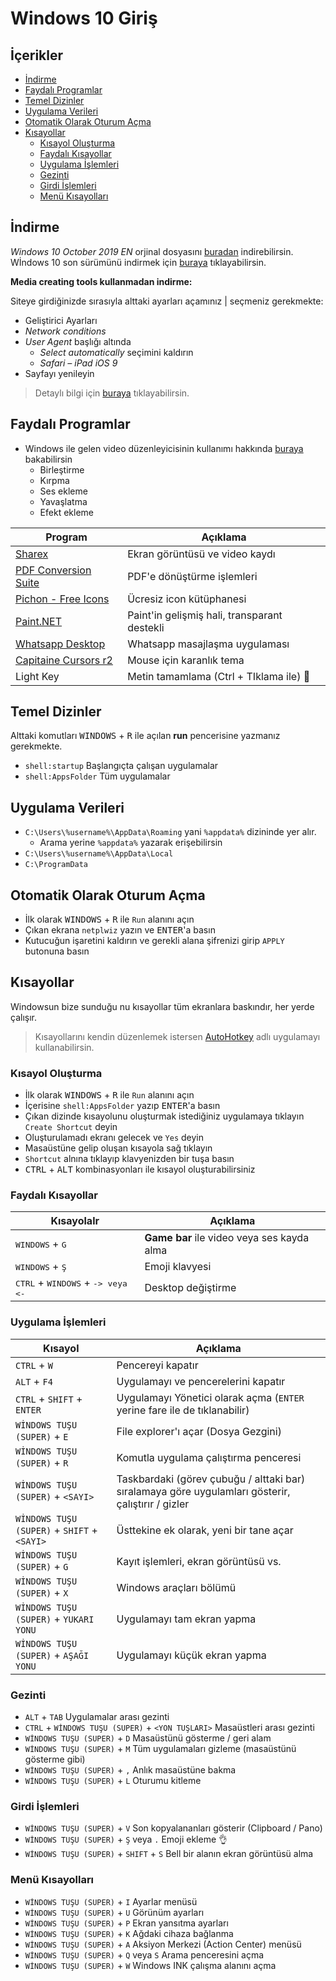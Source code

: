 # Windows 10 Giriş <!-- omit in toc -->

## İçerikler <!-- omit in toc -->

- [İndirme](#%c4%b0ndirme)
- [Faydalı Programlar](#faydal%c4%b1-programlar)
- [Temel Dizinler](#temel-dizinler)
- [Uygulama Verileri](#uygulama-verileri)
- [Otomatik Olarak Oturum Açma](#otomatik-olarak-oturum-a%c3%a7ma)
- [Kısayollar](#k%c4%b1sayollar)
  - [Kısayol Oluşturma](#k%c4%b1sayol-olu%c5%9fturma)
  - [Faydalı Kısayollar](#faydal%c4%b1-k%c4%b1sayollar)
  - [Uygulama İşlemleri](#uygulama-%c4%b0%c5%9flemleri)
  - [Gezinti](#gezinti)
  - [Girdi İşlemleri](#girdi-%c4%b0%c5%9flemleri)
  - [Menü Kısayolları](#men%c3%bc-k%c4%b1sayollar%c4%b1)

## İndirme

_Windows 10 October 2019 EN_ orjinal dosyasını [buradan](https://drive.google.com/open?id=1uzLjabuUUVYaOuRM2f5fX4HtHrb9XMgI) indirebilirsin.
Wİndows 10 son sürümünü indirmek için [buraya](https://www.microsoft.com/tr-tr/software-download/windows10) tıklayabilirsin.

**Media creating tools kullanmadan indirme:**

Siteye girdiğinizde sırasıyla alttaki ayarları açamınız | seçmeniz gerekmekte:

- Geliştirici Ayarları
- _Network conditions_
- _User Agent_ başlığı altında
  - _Select automatically_ seçimini kaldırın
  - _Safari – iPad iOS 9_
- Sayfayı yenileyin

> Detaylı bilgi için [buraya](https://pureinfotech.com/download-windows-10-iso-without-media-creation-tool/) tıklayabilirsin.

## Faydalı Programlar

- Windows ile gelen video düzenleyicisinin kullanımı hakkında [buraya](https://www.howtogeek.com/355524/how-to-use-windows-10s-hidden-video-editor/) bakabilirsin
  - Birleştirme
  - Kırpma
  - Ses ekleme
  - Yavaşlatma
  - Efekt ekleme

| Program                | Açıklama                                     |
| ---------------------- | -------------------------------------------- |
| [Sharex]               | Ekran görüntüsü ve video kaydı               |
| [PDF Conversion Suite] | PDF'e dönüştürme işlemleri                   |
| [Pichon - Free Icons]  | Ücresiz icon kütüphanesi                     |
| [Paint.NET]            | Paint'in gelişmiş hali, transparant destekli |
| [Whatsapp Desktop]     | Whatsapp masajlaşma uygulaması               |
| [Capitaine Cursors r2] | Mouse için karanlık tema                     |
| Light Key              | Metin tamamlama (Ctrl + TIklama ile) 🤔      |

## Temel Dizinler

Alttaki komutları <kbd>WINDOWS</kbd> + <kbd>R</kbd> ile açılan **run** pencerisine yazmanız gerekmekte.

- `shell:startup` Başlangıçta çalışan uygulamalar
- `shell:AppsFolder` Tüm uygulamalar

## Uygulama Verileri

- `C:\Users\%username%\AppData\Roaming` yani `%appdata%` dizininde yer alır.
  - Arama yerine `%appdata%` yazarak erişebilirsin
- `C:\Users\%username%\AppData\Local`
- `C:\ProgramData`

## Otomatik Olarak Oturum Açma

- İlk olarak <kbd>WINDOWS</kbd> + <kbd>R</kbd> ile `Run` alanını açın
- Çıkan ekrana `netplwiz` yazın ve <kbd>ENTER</kbd>'a basın
- Kutucuğun işaretini kaldırın ve gerekli alana şifrenizi girip `APPLY` butonuna basın

## Kısayollar

Windowsun bize sunduğu nu kısayollar tüm ekranlara baskındır, her yerde çalışır.

> Kısayollarını kendin düzenlemek istersen [AutoHotkey](https://www.autohotkey.com) adlı uygulamayı kullanabilirsin.

### Kısayol Oluşturma

- İlk olarak <kbd>WINDOWS</kbd> + <kbd>R</kbd> ile `Run` alanını açın
- İçerisine `shell:AppsFolder` yazıp <kbd>ENTER</kbd>'a basın
- Çıkan dizinde kısayolunu oluşturmak istediğiniz uygulamaya tıklayın `Create Shortcut` deyin
- Oluşturulamadı ekranı gelecek ve `Yes` deyin
- Masaüstüne gelip oluşan kısayola sağ tıklayın
- `Shortcut` alnına tıklayıp klavyenizden bir tuşa basın
- <kbd>CTRL</kbd> + <kbd>ALT</kbd> kombinasyonları ile kısayol oluşturabilirsiniz

### Faydalı Kısayollar

| Kısayolalr                                                   | Açıklama                                   |
| ------------------------------------------------------------ | ------------------------------------------ |
| <kbd>WINDOWS</kbd> + <kbd>G</kbd>                            | **Game bar** ile video veya ses kayda alma |
| <kbd>WINDOWS</kbd> + <kbd>Ş</kbd>                            | Emoji klavyesi                             |
| <kbd>CTRL</kbd> + <kbd>WINDOWS</kbd> + <kbd>-> veya <-</kbd> | Desktop değiştirme                         |

### Uygulama İşlemleri

| Kısayol                                     | Açıklama                                                                                           |
| ------------------------------------------- | -------------------------------------------------------------------------------------------------- |
| `CTRL` + `W`                                | Pencereyi kapatır                                                                                  |
| `ALT` + `F4`                                | Uygulamayı ve pencerelerini kapatır                                                                |
| `CTRL` + `SHIFT` + `ENTER`                  | Uygulamayı Yönetici olarak açma (`ENTER` yerine fare ile de tıklanabilir)                          |
| `WİNDOWS TUŞU (SUPER)` + `E`                | File explorer'ı açar (Dosya Gezgini)                                                               |
| `WİNDOWS TUŞU (SUPER)` + `R`                | Komutla uygulama çalıştırma penceresi                                                              |
| `WİNDOWS TUŞU (SUPER)` + `<SAYI>`           | Taskbardaki (görev çubuğu / alttaki bar) sıralamaya göre uygulamları gösterir, çalıştırır / gizler |
| `WİNDOWS TUŞU (SUPER)` + `SHIFT` + `<SAYI>` | Üsttekine ek olarak, yeni bir tane açar                                                            |
| `WİNDOWS TUŞU (SUPER)` + `G`                | Kayıt işlemleri, ekran görüntüsü vs.                                                               |
| `WİNDOWS TUŞU (SUPER)` + `X`                | Windows araçları bölümü                                                                            |
| `WİNDOWS TUŞU (SUPER)` + `YUKARI YONU`      | Uygulamayı tam ekran yapma                                                                         |
| `WİNDOWS TUŞU (SUPER)` + `AŞAĞI YONU`       | Uygulamayı küçük ekran yapma                                                                       |

### Gezinti

- `ALT` + `TAB` Uygulamalar arası gezinti
- `CTRL` + `WİNDOWS TUŞU (SUPER)` + `<YON TUŞLARI>` Masaüstleri arası gezinti
- `WİNDOWS TUŞU (SUPER)` + `D` Masaüstünü gösterme / geri alam
- `WİNDOWS TUŞU (SUPER)` + `M` Tüm uygulamaları gizleme (masaüstünü gösterme gibi)
- `WİNDOWS TUŞU (SUPER)` + `,` Anlık masaüstüne bakma
- `WİNDOWS TUŞU (SUPER)` + `L` Oturumu kitleme

### Girdi İşlemleri

- `WİNDOWS TUŞU (SUPER)` + `V` Son kopyalananları gösterir (Clipboard / Pano)
- `WİNDOWS TUŞU (SUPER)` + `Ş` veya `.` Emoji ekleme 👌
- `WİNDOWS TUŞU (SUPER)` + `SHIFT` + `S` Bell bir alanın ekran görüntüsü alma

### Menü Kısayolları

- `WİNDOWS TUŞU (SUPER)` + `I` Ayarlar menüsü
- `WİNDOWS TUŞU (SUPER)` + `U` Görünüm ayarları
- `WİNDOWS TUŞU (SUPER)` + `P` Ekran yansıtma ayarları
- `WİNDOWS TUŞU (SUPER)` + `K` Ağdaki cihaza bağlanma
- `WİNDOWS TUŞU (SUPER)` + `A` Aksiyon Merkezi (Action Center) menüsü
- `WİNDOWS TUŞU (SUPER)` + `Q` veya `S` Arama penceresini açma
- `WİNDOWS TUŞU (SUPER)` + `W` Windows INK çalışma alanını açma

<!-- Bağlantılar -->

[sharex]: https://www.microsoft.com/en-us/p/sharex/9nblggh4z1sp?rtc=1&activetab=pivot:overviewtab
[pichon - free icons]: https://www.microsoft.com/en-us/p/icons8-pichon/9nk8t1kshffr?rtc=1&activetab=pivot:overviewtab
[pdf conversion suite]: https://www.microsoft.com/en-us/p/pdf-conversion-suite/9nblggh0c572?cid=msft_web_chart&activetab=pivot:overviewtab
[paint.net]: https://www.dotpdn.com/downloads/pdn.html
[whatsapp desktop]: https://www.microsoft.com/en-us/p/whatsapp-desktop/9nksqgp7f2nh?activetab=pivot:overviewtab
[capitaine cursors r2]: https://drive.google.com/uc?id=1lnR48aQI9nq4NJlEHyHLO7RoKx46Wl3X
